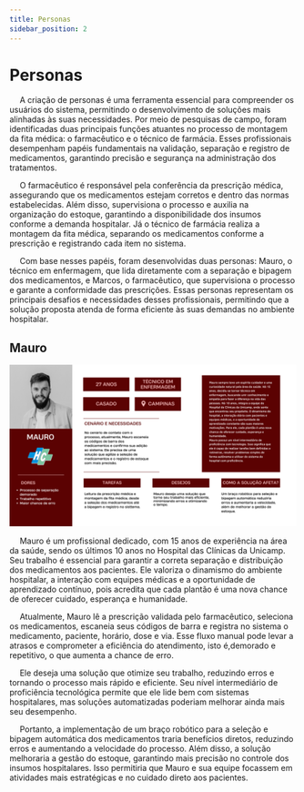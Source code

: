 ```yaml
---
title: Personas
sidebar_position: 2
---
```

# Personas 

&emsp; A criação de personas é uma ferramenta essencial para compreender os usuários do sistema, permitindo o desenvolvimento de soluções mais alinhadas às suas necessidades. Por meio de pesquisas de campo, foram identificadas duas principais funções atuantes no processo de montagem da fita médica: o farmacêutico e o técnico de farmácia. Esses profissionais desempenham papéis fundamentais na validação, separação e registro de medicamentos, garantindo precisão e segurança na administração dos tratamentos.

&emsp; O farmacêutico é responsável pela conferência da prescrição médica, assegurando que os medicamentos estejam corretos e dentro das normas estabelecidas. Além disso, supervisiona o processo e auxilia na organização do estoque, garantindo a disponibilidade dos insumos conforme a demanda hospitalar. Já o técnico de farmácia realiza a montagem da fita médica, separando os medicamentos conforme a prescrição e registrando cada item no sistema.

&emsp; Com base nesses papéis, foram desenvolvidas duas personas: Mauro, o técnico em enfermagem, que lida diretamente com a separação e bipagem dos medicamentos, e Marcos, o farmacêutico, que supervisiona o processo e garante a conformidade das prescrições. Essas personas representam os principais desafios e necessidades desses profissionais, permitindo que a solução proposta atenda de forma eficiente às suas demandas no ambiente hospitalar.

## Mauro

![Persona Mauro](../../../media/Personas%20G3%20M5.png)

&emsp; Mauro é um profissional dedicado, com 15 anos de experiência na área da saúde, sendo os últimos 10 anos no Hospital das Clínicas da Unicamp. Seu trabalho é essencial para garantir a correta separação e distribuição dos medicamentos aos pacientes. Ele valoriza o dinamismo do ambiente hospitalar, a interação com equipes médicas e a oportunidade de aprendizado contínuo, pois acredita que cada plantão é uma nova chance de oferecer cuidado, esperança e humanidade.

&emsp; Atualmente, Mauro lê a prescrição validada pelo farmacêutico, seleciona os medicamentos, escaneia seus códigos de barra e registra no sistema o medicamento, paciente, horário, dose e via. Esse fluxo manual pode levar a atrasos e comprometer a eficiência do atendimento, isto é,demorado e repetitivo, o que aumenta a chance de erro. 

&emsp; Ele deseja uma solução que otimize seu trabalho, reduzindo erros e tornando o processo mais rápido e eficiente. Seu nível intermediário de proficiência tecnológica permite que ele lide bem com sistemas hospitalares, mas soluções automatizadas poderiam melhorar ainda mais seu desempenho.

&emsp; Portanto, a implementação de um braço robótico para a seleção e bipagem automática dos medicamentos traria benefícios diretos, reduzindo erros e aumentando a velocidade do processo. Além disso, a solução melhoraria a gestão do estoque, garantindo mais precisão no controle dos insumos hospitalares. Isso permitiria que Mauro e sua equipe focassem em atividades mais estratégicas e no cuidado direto aos pacientes.